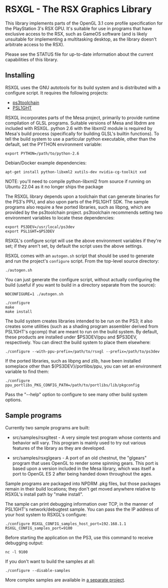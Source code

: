 # RSXGL - The RSX Graphics Library

This library implements parts of the OpenGL 3.1 core profile specification for
the PlayStation 3's RSX GPU. It's suitable for use in programs that
have exclusive access to the RSX, such as GameOS software (and is likely
unsuitable for implementing a multitasking desktop, as the library
doesn't arbitrate access to the RSX).

Please see the STATUS file for up-to-date information about the
current capabilities of this library.

## Installing

RSXGL uses the GNU autotools for its build system and is distributed
with a configure script. It requires the following projects:

* [ps3toolchain](http://github.com/ps3dev/ps3toolchain)
* [PSL1GHT](http://github.com/ps3dev/PSL1GHT)

RSXGL incorporates parts of the Mesa project, primarily to provide
runtime compilation of GLSL programs. Suitable versions of Mesa and
libdrm are included with RSXGL. python 2.6 with the libxml2 module is
required by Mesa's build process (specifically for building GLSL's
builtin functions). To tell the build system to use a particular python
executable, other than the default, set the PYTHON environment variable:

```
export PYTHON=/path/to/python-2.6
```

Debian/Docker example dependencies:
```
apt-get install python-libxml2 xutils-dev nvidia-cg-toolkit xxd
```
NOTE: you'll need to compile python-libxml2 from source if running on Ubuntu 22.04
as it no longer ships the package

The RSXGL library depends upon a toolchain that can generate binaries for the
PS3's PPU, and also upon parts of the PSL1GHT SDK. The sample programs also
require a few ported libraries, such as libpng, which are provided by
the ps3toolchain project. ps3toolchain recommends setting two
environment variables to locate these dependencies:

```
export PS3DEV=/usr/local/ps3dev
export PSL1GHT=$PS3DEV
```

RSXGL's configure script will use the above environment variables if
they're set;  if they aren't set, by default the script uses the above
settings.

RSXGL comes with an `autogen.sh` script that should be used to generate 
and run the project's `configure` script. From the top-level source directory:

```
./autogen.sh
```

You can just generate the configure script, without actually configuring
the build (useful if you want to build in a directory separate from the source):

```
NOCONFIGURE=1 ./autogen.sh
```

```
./configure
make
make install
```

The build system creates libraries intended to be run on the PS3; it
also creates some utilities (such as a shading program assembler
derived from PSL1GHT's cgcomp) that are meant to run on the build
system. By default, these products are installed under $PS3DEV/ppu
and $PS3DEV, respectively. You can direct the build system to place
them elsewhere:

```
./configure --with-ppu-prefix=/path/to/rsxgl --prefix=/path/to/ps3dev
```

If the ported libraries, such as libpng and zlib, have been installed
someplace other than ${PS3DEV}/portlibs/ppu, you can set an
environment variable to find them:

```
./configure ppu_portlibs_PKG_CONFIG_PATH=/path/to/portlibs/lib/pkgconfig
```

Pass the "--help" option to configure to see many other build system options.

## Sample programs

Currently two sample programs are built:

* src/samples/rsxgltest - A very simple test program whose contents and
behavior will vary. This program is mainly used to try out various
features of the library as they are developed.

* src/samples/rsxglgears - A port of an old chestnut, the "glgears"
program that uses OpenGL to render some spinning gears. This port is
based upon a version included in the Mesa library, which was itself a
port to OpenGL ES 2 after being handed down throughout the ages.

Sample programs are packaged into NPDRM .pkg files, but those packages
remain in their build locations; they don't get moved anywhere
relative to RSXGL's install path by "make install".

The sample can print debugging information over TCP, in the manner of
PSL1GHT's network/debugtest sample. You can pass the the IP address of
your host system to RSXGL's configure:

```
./configure RSXGL_CONFIG_samples_host_port=192.168.1.1 RSXGL_CONFIG_samples_port=9100
```

Before starting the application on the PS3, use this command to
receive debugging output:

```
nc -l 9100
```

If you don't want to build the samples at all:

```
./configure --disable-samples
```

More complex samples are available in [a separate project](http://github.com/gzorin/rsxgl-samples).
